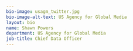 ```yaml
---
bio-image: usagm_twitter.jpg
bio-image-alt-text: US Agency for Global Media
layout: bio
name: Shawn Powers
department: US Agency for Global Media
job-title: Chief Data Officer
---
```

